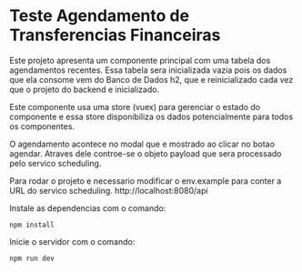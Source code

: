 # Teste Agendamento de Transferencias Financeiras

Este projeto apresenta um componente principal com uma tabela dos agendamentos recentes. Essa tabela sera inicializada vazia pois os dados que ela consome vem do Banco de Dados h2, que e reinicializado cada vez que o projeto do backend e inicializado. 

Este componente usa uma store (vuex) para gerenciar o estado do componente e essa store disponibiliza os dados potencialmente para todos os componentes. 

O agendamento acontece no modal que e mostrado ao clicar no botao agendar. Atraves dele controe-se o objeto payload que sera processado pelo servico scheduling.

Para rodar o projeto e necessario modificar o env.example para conter a URL do servico scheduling. http://localhost:8080/api

Instale as dependencias com o comando:

``` 
npm install
``` 
Inicie o servidor com o comando:

```
npm run dev
```